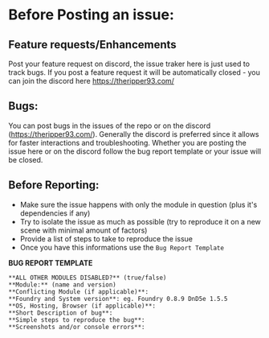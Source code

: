 # Before Posting an issue:

## Feature requests/Enhancements
Post your feature request on discord, the issue traker here is just used to track bugs.
If you post a feature request it will be automatically closed - you can join the discord here https://theripper93.com/

## Bugs:
You can post bugs in the issues of the repo or on the discord (https://theripper93.com/). Generally the discord is preferred since it allows for faster interactions and troubleshooting.
Whether you are posting the issue here or on the discord follow the bug report template or your issue will be closed.

## Before Reporting:

* Make sure the issue happens with only the module in question (plus it's dependencies if any)
* Try to isolate the issue as much as possible (try to reproduce it on a new scene with minimal amount of factors)
* Provide a list of steps to take to reproduce the issue
* Once you have this informations use the `Bug Report Template`

**BUG REPORT TEMPLATE**
```
**ALL OTHER MODULES DISABLED?** (true/false)
**Module:** (name and version)
**Conflicting Module (if applicable)**: 
**Foundry and System version**: eg. Foundry 0.8.9 DnD5e 1.5.5
**OS, Hosting, Browser (if applicable)**:
**Short Description of bug**:
**Simple steps to reproduce the bug**:
**Screenshots and/or console errors**:
```
